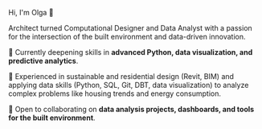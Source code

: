 Hi, I'm Olga 👋

Architect turned Computational Designer and Data Analyst with a passion for the intersection of the built environment and data-driven innovation.

🌱 Currently deepening skills in **advanced Python, data visualization, and predictive analytics**.

💼 Experienced in sustainable and residential design (Revit, BIM) and applying data skills (Python, SQL, Git, DBT, data visualization) to analyze complex problems like housing trends and energy consumption.

💞️ Open to collaborating on **data analysis projects, dashboards, and tools for the built environment**.

